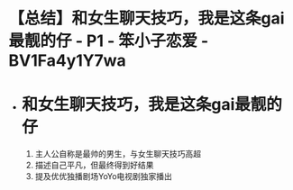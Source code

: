 # 【总结】和女生聊天技巧，我是这条gai最靓的仔 - P1 - 笨小子恋爱 - BV1Fa4y1Y7wa

-   # 和女生聊天技巧，我是这条gai最靓的仔
    1.  主人公自称是最帅的男生，与女生聊天技巧高超
    2.  描述自己平凡，但最终得到好结果
    3.  提及优优独播剧场YoYo电视剧独家播出